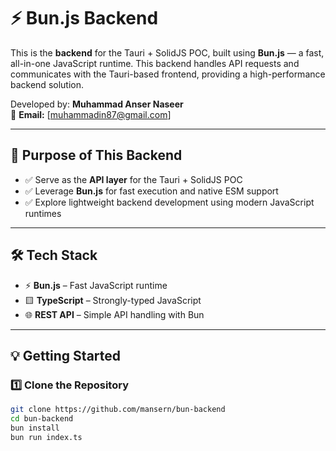 # ⚡ Bun.js Backend

This is the **backend** for the Tauri + SolidJS POC, built using **Bun.js** — a fast, all-in-one JavaScript runtime. This backend handles API requests and communicates with the Tauri-based frontend, providing a high-performance backend solution.

Developed by: **Muhammad Anser Naseer**  
📧 **Email:** [muhammadin87@gmail.com]

---

## 📌 Purpose of This Backend

- ✅ Serve as the **API layer** for the Tauri + SolidJS POC
- ✅ Leverage **Bun.js** for fast execution and native ESM support
- ✅ Explore lightweight backend development using modern JavaScript runtimes

---

## 🛠 Tech Stack

- ⚡ **Bun.js** – Fast JavaScript runtime
- 🟨 **TypeScript** – Strongly-typed JavaScript
- 🌐 **REST API** – Simple API handling with Bun

---

## 💡 Getting Started

### 1️⃣ **Clone the Repository**

```bash
git clone https://github.com/mansern/bun-backend
cd bun-backend
bun install
bun run index.ts

```
